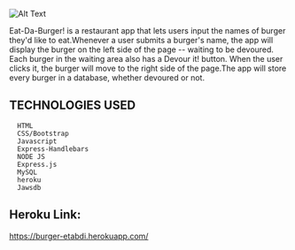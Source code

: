 
   ![Alt Text](https://github.com/etabdi/Eat-Da-Burger/blob/master/public/assets/img/eat-du-burger.PNG)
      



Eat-Da-Burger! is a restaurant app that lets users input the names of burger they'd like to eat.Whenever a user submits a burger's name, the app will display the burger on the left side of the page -- waiting to be devoured. Each burger in the waiting area also has a Devour it! button. When the user clicks it, the burger will move to the right side of the page.The app will store every burger in a database, whether devoured or not.







 ## TECHNOLOGIES USED

      HTML
      CSS/Bootstrap
      Javascript
      Express-Handlebars
      NODE JS   
      Express.js
      MySQL 
      heroku
      Jawsdb      
    
## Heroku Link:
https://burger-etabdi.herokuapp.com/

